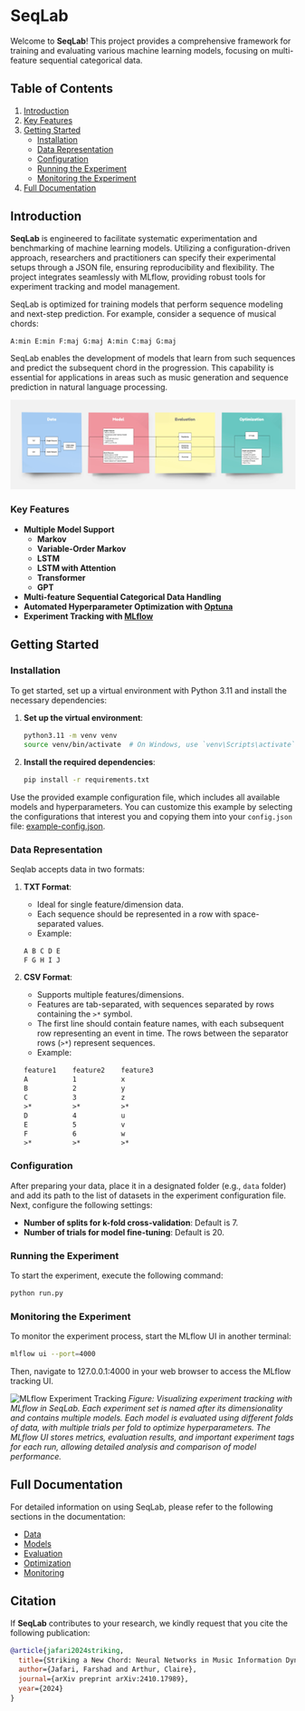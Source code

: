 # SeqLab

Welcome to **SeqLab**! This project provides a comprehensive framework for training and evaluating various machine learning models, focusing on multi-feature sequential categorical data.

## Table of Contents
1. [Introduction](#introduction)
2. [Key Features](#key-features)
3. [Getting Started](#getting-started)
    - [Installation](#installation)
    - [Data Representation](#data-representation)
    - [Configuration](#configuration)
    - [Running the Experiment](#running-the-experiment)
    - [Monitoring the Experiment](#monitoring-the-experiment)
4. [Full Documentation](#full-documentation)

## Introduction

**SeqLab** is engineered to facilitate systematic experimentation and benchmarking of machine learning models. Utilizing a configuration-driven approach, researchers and practitioners can specify their experimental setups through a JSON file, ensuring reproducibility and flexibility. The project integrates seamlessly with MLflow, providing robust tools for experiment tracking and model management.

SeqLab is optimized for training models that perform sequence modeling and next-step prediction. For example, consider a sequence of musical chords:

```
A:min E:min F:maj G:maj A:min C:maj G:maj
```

SeqLab enables the development of models that learn from such sequences and predict the subsequent chord in the progression. This capability is essential for applications in areas such as music generation and sequence prediction in natural language processing.

![SeqLab Overview](docs/images/SeqLab_overview.jpg)

### Key Features

- **Multiple Model Support**
  - **Markov**
  - **Variable-Order Markov**
  - **LSTM**
  - **LSTM with Attention**
  - **Transformer**
  - **GPT** 
- **Multi-feature Sequential Categorical Data Handling**
- **Automated Hyperparameter Optimization with [Optuna](https://github.com/optuna/optuna)**
- **Experiment Tracking with [MLflow](https://github.com/mlflow/mlflow)**

## Getting Started

### Installation

To get started, set up a virtual environment with Python 3.11 and install the necessary dependencies:

1. **Set up the virtual environment**:
    ```bash
    python3.11 -m venv venv
    source venv/bin/activate  # On Windows, use `venv\Scripts\activate`
    ```

2. **Install the required dependencies**:
    ```bash
    pip install -r requirements.txt
    ```

Use the provided example configuration file, which includes all available models and hyperparameters. You can customize this example by selecting the configurations that interest you and copying them into your `config.json` file: [example-config.json](example-config.json).

### Data Representation

Seqlab accepts data in two formats:

1. **TXT Format**:
   - Ideal for single feature/dimension data.
   - Each sequence should be represented in a row with space-separated values.
   - Example:
    ```
    A B C D E
    F G H I J
    ```

2. **CSV Format**:
   - Supports multiple features/dimensions.
   - Features are tab-separated, with sequences separated by rows containing the `>*` symbol.
   - The first line should contain feature names, with each subsequent row representing an event in time. The rows between the separator rows (`>*`) represent sequences.
   - Example:
    ```
    feature1    feature2    feature3
    A           1           x
    B           2           y
    C           3           z
    >*          >*          >*
    D           4           u
    E           5           v
    F           6           w
    >*          >*          >*
    ```
### Configuration

After preparing your data, place it in a designated folder (e.g., `data` folder) and add its path to the list of datasets in the experiment configuration file. Next, configure the following settings:
- **Number of splits for k-fold cross-validation**: Default is 7.
- **Number of trials for model fine-tuning**: Default is 20.

### Running the Experiment

To start the experiment, execute the following command:

```bash
python run.py
```

### Monitoring the Experiment

To monitor the experiment process, start the MLflow UI in another terminal:

```bash
mlflow ui --port=4000
```

Then, navigate to 127.0.0.1:4000 in your web browser to access the MLflow tracking UI.

![MLflow Experiment Tracking](docs/images/mlflow_video.gif)
*Figure: Visualizing experiment tracking with MLflow in SeqLab. Each experiment set is named after its dimensionality and contains multiple models. Each model is evaluated using different folds of data, with multiple trials per fold to optimize hyperparameters. The MLflow UI stores metrics, evaluation results, and important experiment tags for each run, allowing detailed analysis and comparison of model performance.*



## Full Documentation

For detailed information on using SeqLab, please refer to the following sections in the documentation:

- [Data](docs/data.md)
- [Models](docs/models.md)
- [Evaluation](docs/evaluation.md)
- [Optimization](docs/optimization.md)
- [Monitoring](docs/monitoring.md)

## Citation

If **SeqLab** contributes to your research, we kindly request that you cite the following publication:

```bibtex
@article{jafari2024striking,
  title={Striking a New Chord: Neural Networks in Music Information Dynamics},
  author={Jafari, Farshad and Arthur, Claire},
  journal={arXiv preprint arXiv:2410.17989},
  year={2024}
}

